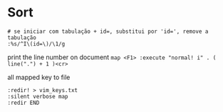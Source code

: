 Sort
====


```
# se iniciar com tabulação + id=, substitui por 'id=', remove a tabulação
:%s/^I\(id=\)/\1/g
```

print the line number on document
`map <F1> :execute "normal! i" . ( line(".") + 1 )<cr>`



all mapped key to file
```
:redir! > vim_keys.txt
:silent verbose map
:redir END
```
